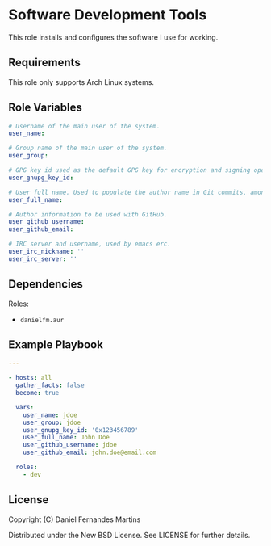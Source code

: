 # Software Development Tools

This role installs and configures the software I use for working.

## Requirements

This role only supports Arch Linux systems.

## Role Variables

```yaml
# Username of the main user of the system.
user_name:

# Group name of the main user of the system.
user_group:

# GPG key id used as the default GPG key for encryption and signing operations.
user_gnupg_key_id:

# User full name. Used to populate the author name in Git commits, among other things.
user_full_name:

# Author information to be used with GitHub.
user_github_username:
user_github_email:

# IRC server and username, used by emacs erc.
user_irc_nickname: ''
user_irc_server: ''
```

## Dependencies

Roles:

- `danielfm.aur`

## Example Playbook

```yaml
---

- hosts: all
  gather_facts: false
  become: true

  vars:
    user_name: jdoe
    user_group: jdoe
    user_gnupg_key_id: '0x123456789'
    user_full_name: John Doe
    user_github_username: jdoe
    user_github_email: john.doe@email.com

  roles:
    - dev
```

## License

Copyright (C) Daniel Fernandes Martins

Distributed under the New BSD License. See LICENSE for further details.
